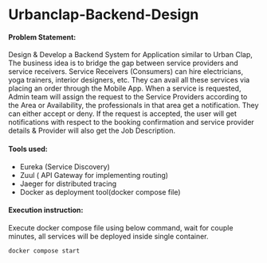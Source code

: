 # Urbanclap-Backend-Design
#### Problem Statement:
Design & Develop a Backend System for Application similar to Urban Clap, The business idea is to bridge the gap between service providers and service receivers.
Service Receivers (Consumers) can hire electricians, yoga trainers, interior designers, etc. They can avail all these services via placing an order through the Mobile App.
When a service is requested, Admin team will assign the request to the Service Providers according to the Area or Availability, the professionals in that area get a notification. They can either accept or deny. 
If the request is accepted, the user will get notifications with respect to the booking confirmation and service provider details & Provider will also get the Job Description.


#### Tools used:
* Eureka (Service Discovery)
* Zuul ( API Gateway for implementing routing)
* Jaeger for distributed tracing
* Docker as deployment tool(docker compose file)

#### Execution instruction:
Execute docker compose file using below command, wait for couple minutes, all services will be deployed inside single container.

`docker compose start`
